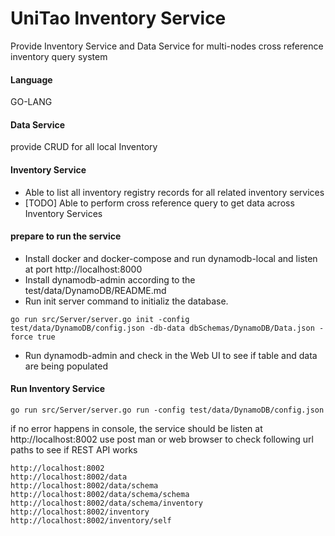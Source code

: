 # UniTao Inventory Service

Provide Inventory Service and Data Service for multi-nodes cross reference inventory query system

#### Language
GO-LANG

#### Data Service
provide CRUD for all local Inventory

#### Inventory Service
- Able to list all inventory registry records for all related inventory services
- [TODO] Able to perform cross reference query to get data across Inventory Services

#### prepare to run the service
- Install docker and docker-compose and run dynamodb-local and listen at port http://localhost:8000
- Install dynamodb-admin according to the test/data/DynamoDB/README.md
- Run init server command to initializ the database.
```
go run src/Server/server.go init -config test/data/DynamoDB/config.json -db-data dbSchemas/DynamoDB/Data.json -force true
```
- Run dynamodb-admin and check in the Web UI to see if table and data are being populated

#### Run Inventory Service
```
go run src/Server/server.go run -config test/data/DynamoDB/config.json
```
if no error happens in console, the service should be listen at http://localhost:8002
use post man or web browser to check following url paths to see if REST API works
```
http://localhost:8002
http://localhost:8002/data
http://localhost:8002/data/schema
http://localhost:8002/data/schema/schema
http://localhost:8002/data/schema/inventory
http://localhost:8002/inventory
http://localhost:8002/inventory/self
```



